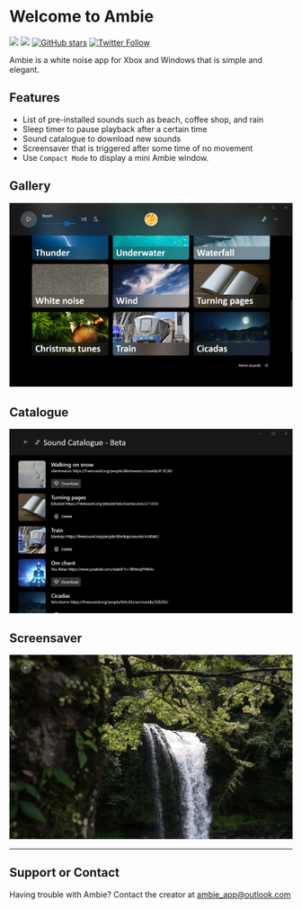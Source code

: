 # Welcome to Ambie

[![](https://img.shields.io/badge/Microsoft%20Store-Download-brightgreen)](https://www.microsoft.com/store/productId/9P07XNM5CHP0) [![](https://img.shields.io/github/v/release/jenius-apps/ambie?label=Direct%20download)](https://github.com/jenius-apps/ambie/releases) [![GitHub stars](https://img.shields.io/github/stars/jenius-apps/ambie?style=social)](https://github.com/jenius-apps/ambie) [![Twitter Follow](https://img.shields.io/twitter/follow/ambie_app?style=social)](https://twitter.com/ambie_app)


Ambie is a white noise app for Xbox and Windows that is simple and elegant. 

## Features

- List of pre-installed sounds such as beach, coffee shop, and rain
- Sleep timer to pause playback after a certain time
- Sound catalogue to download new sounds
- Screensaver that is triggered after some time of no movement
- Use `Compact Mode` to display a mini Ambie window.

## Gallery
![](img/gallery.png)

## Catalogue
![](img/catalogue.png)

## Screensaver
![](img/screensaver.png)

---

## Support or Contact

Having trouble with Ambie? Contact the creator at ambie_app@outlook.com
